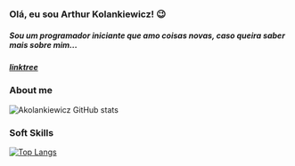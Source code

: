 ### Olá, eu sou Arthur Kolankiewicz! 😉
##### Sou um programador iniciante que amo coisas novas, caso queira saber mais sobre mim...
##### [linktree](https://linktr.ee/akolankiewicz)

### About me 

![Akolankiewicz GitHub stats](https://github-readme-stats.vercel.app/api?username=akolankiewicz&show_icons=true&theme=radical)

### Soft Skills 

[![Top Langs](https://github-readme-stats.vercel.app/api/top-langs/?username=akolankiewicz&layout=donut)](https://github.com/akolankiewicz)

